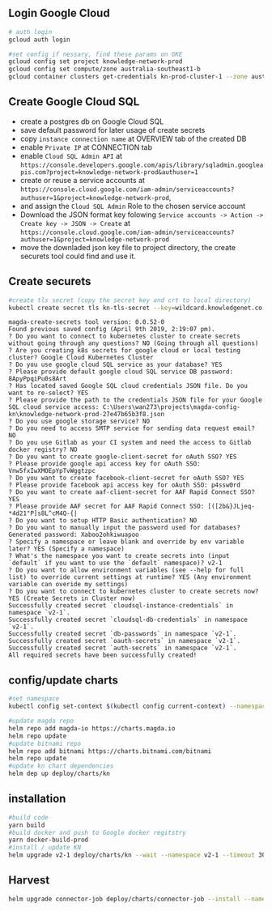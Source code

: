 ## Login Google Cloud

```bash
# auth login
gcloud auth login

#set config if nessary, find these params on GKE
gcloud config set project knowledge-network-prod
gcloud config set compute/zone australia-southeast1-b
gcloud container clusters get-credentials kn-prod-cluster-1 --zone australia-southeast1-b  --project knowledge-network-prod
```

## Create Google Cloud SQL

-   create a postgres db on Google Cloud SQL
-   save default password for later usage of create secrets
-   copy `instance connection name` at OVERVIEW tab of the created DB
-   enable `Private IP` at CONNECTION tab
-   enable `Cloud SQL Admin API` at `https://console.developers.google.com/apis/library/sqladmin.googleapis.com?project=knowledge-network-prod&authuser=1`
-   create or reuse a service accounts at `https://console.cloud.google.com/iam-admin/serviceaccounts?authuser=1&project=knowledge-network-prod`,
-   and assign the `Cloud SQL Admin` Role to the chosen service account
-   Download the JSON format key folowing `Service accounts -> Action -> Create key -> JSON -> Create` at `https://console.cloud.google.com/iam-admin/serviceaccounts?authuser=1&project=knowledge-network-prod`
-   move the downladed json key file to project directory, the create securets tool could find and use it.

## Create securets

```bash
#create tls secret (copy the secret key and crt to local directory)
kubectl create secret tls kn-tls-secret --key=wildcard.knowledgenet.co.unencrypted.key --cert=wildcard.knowledgenet.co-ssl_certificate.crt
```

```
magda-create-secrets tool version: 0.0.52-0
Found previous saved config (April 9th 2019, 2:19:07 pm).
? Do you want to connect to kubernetes cluster to create secrets without going through any questions? NO (Going through all questions)
? Are you creating k8s secrets for google cloud or local testing cluster? Google Cloud Kubernetes Cluster
? Do you use google cloud SQL service as your database? YES
? Please provide default google cloud SQL service DB password: 8ApyPpqiPu0s8Art
? Has located saved Google SQL cloud credentials JSON file. Do you want to re-select? YES
? Please provide the path to the credentials JSON file for your Google SQL cloud service access: C:\Users\wan273\projects\magda-config-kn\knowledge-network-prod-27e47b65b3f8.json
? Do you use google storage service? NO
? Do you need to access SMTP service for sending data request email? NO
? Do you use Gitlab as your CI system and need the access to Gitlab docker registry? NO
? Do you want to create google-client-secret for oAuth SSO? YES
? Please provide google api access key for oAuth SSO: Vnw5fxIwXMOEpYpTvWggtzpc
? Do you want to create facebook-client-secret for oAuth SSO? YES
? Please provide facebook api access key for oAuth SSO: p4ssw0rd
? Do you want to create aaf-client-secret for AAF Rapid Connect SSO? YES
? Please provide AAF secret for AAF Rapid Connect SSO: [([2b&}JLjeq-*4d21"P]s8L^cM4Q-{|
? Do you want to setup HTTP Basic authentication? NO
? Do you want to manually input the password used for databases? Generated password: Xaboo2ohkiwuapoo
? Specify a namespace or leave blank and override by env variable later? YES (Specify a namespace)
? What's the namespace you want to create secrets into (input `default` if you want to use the `default` namespace)? v2-1
? Do you want to allow environment variables (see --help for full list) to override current settings at runtime? YES (Any environment variable can overide my settings)
? Do you want to connect to kubernetes cluster to create secrets now? YES (Create Secrets in Cluster now)
Successfully created secret `cloudsql-instance-credentials` in namespace `v2-1`.
Successfully created secret `cloudsql-db-credentials` in namespace `v2-1`.
Successfully created secret `db-passwords` in namespace `v2-1`.
Successfully created secret `oauth-secrets` in namespace `v2-1`.
Successfully created secret `auth-secrets` in namespace `v2-1`.
All required secrets have been successfully created!
```

## config/update charts

```bash
#set namespace
kubectl config set-context $(kubectl config current-context) --namespace=$NAMESPACE

#update magda repo
helm repo add magda-io https://charts.magda.io
helm repo update
#update bitnami repo
helm repo add bitnami https://charts.bitnami.com/bitnami
helm repo update
#update kn chart dependencies
helm dep up deploy/charts/kn
```

## installation

```bash
#build code
yarn build
#build docker and push to Google docker regitstry
yarn docker-build-prod
#install / update KN
helm upgrade v2-1 deploy/charts/kn --wait --namespace v2-1 --timeout 3000 --install -f deploy/prod.yaml  --devel
```

## Harvest

```bash
helm upgrade connector-job deploy/charts/connector-job --install --namespace v2-1
```
